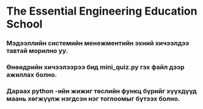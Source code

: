 # The Essential Engineering Education School
### Мэдээллийн системийн менежментийн эхний хичээлдээ тавтай морилно уу.
### Өнөөдрийн хичээлээрээ бид mini_quiz.py гэх файл дээр ажиллах болно. 
### Дараах python -ийн жижиг төслийн функц бүрийг хүүхдүүд маань хөгжүүлж нэгдсэн нэг тоглоомыг бүтээх болно. 

